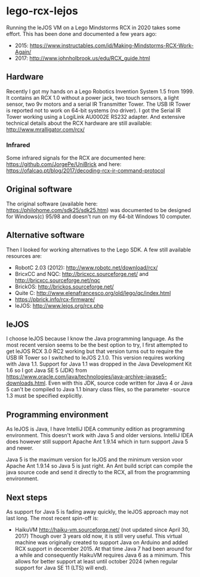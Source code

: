 # lego-rcx-lejos
Running the leJOS VM on a Lego Mindstorms RCX in 2020 takes some effort. This has been done and documented a few years ago: 
* 2015: https://www.instructables.com/id/Making-Mindstorms-RCX-Work-Again/
* 2017: http://www.johnholbrook.us/edu/RCX_guide.html

## Hardware
Recently I got my hands on a Lego Robotics Invention System 1.5 from 1999. It contains an RCX 1.0 without a power jack, two touch sensors, a light sensor, two 9v motors and a serial IR Transmitter Tower. The USB IR Tower is reported not to work on 64-bit systems (no driver). I got the Serial IR Tower working using a LogiLink AU0002E RS232 adapter.
And extensive technical details about the RCX hardware are still available: http://www.mralligator.com/rcx/

### Infrared
Some infrared signals for the RCX are documented here: https://github.com/JorgePe/UniBrick and here: https://ofalcao.pt/blog/2017/decoding-rcx-ir-command-protocol

## Original software
The original software (available here: https://philohome.com/sdk25/sdk25.htm) was documented to be designed for Windows(c) 95/98 and doesn't run on my 64-bit Windows 10 computer.

## Alternative software
Then I looked for working alternatives to the Lego SDK. A few still available resources are:
* RobotC 2.03 (2012): http://www.robotc.net/download/rcx/
* BricxCC and NQC: http://bricxcc.sourceforge.net/ and http://bricxcc.sourceforge.net/nqc
* BrickOS: http://brickos.sourceforge.net/
* Quite C: http://www.elenafrancesco.org/old/lego/qc/index.html
* https://pbrick.info/rcx-firmware/
* leJOS: http://www.lejos.org/rcx.php

## leJOS
I choose leJOS because I know the Java programming language. As the most recent version seems to be the best option to try, I first attempted to get leJOS RCX 3.0 RC2 working but that version turns out to require the USB IR Tower so I switched to leJOS 2.1.0.
This version requires working with Java 1.1. Support for Java 1.1 was dropped in the Java Development Kit 1.6 so I got Java SE 5 (JDK) from https://www.oracle.com/java/technologies/java-archive-javase5-downloads.html. Even with this JDK, source code written for Java 4 or Java 5 can't be compiled to Java 1.1 binary class files, so the parameter -source 1.3 must be specified explicitly.

## Programming environment
As leJOS is Java, I have IntelliJ IDEA community edition as programming environment. This doesn't work with Java 5 and older versions. IntelliJ IDEA does however still support Apache Ant 1.9.14 which in turn support Java 5 and newer.

Java 5 is the maximum version for leJOS and the minimum version voor Apache Ant 1.9.14 so Java 5 is just right. An Ant build script can compile the java source code and send it directly to the RCX, all from the programming environment.

## Next steps
As support for Java 5 is fading away quickly, the leJOS approach may not last long. The most recent spin-off is:
* HaikuVM http://haiku-vm.sourceforge.net/ (not updated since April 30, 2017)
Though over 3 years old now, it is still very useful. This virtual machine was originally created to support Java on Arduino and added RCX support in december 2015. At that time Java 7 had been around for a while and consequently HaikuVM requires Java 6 as a minimum. This allows for better support at least until october 2024 (when regular  support for Java SE 11 (LTS) will end).

